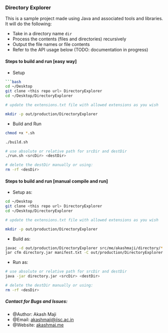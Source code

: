 ### Directory Explorer
This is a sample project made using Java and associated tools and libraries.
It will do the following:
- Take in a directory name `dir`
- Process the contents (files and directories) recursively
- Output the file names or file contents
- Refer to the API usage below (TODO: documentation in progress)

#### Steps to build and run [easy way]
- Setup
```bash
```bash
cd ~/Desktop
git clone <this repo url> DirectoryExplorer
cd ~/Desktop/DirectoryExplorer

# update the extensions.txt file with allowed extensions as you wish

mkdir -p out/production/DirectoryExplorer
```
- Build and Run
```bash
chmod +x *.sh

./build.sh

# use absolute or relative path for srcDir and destDir
./run.sh <srcDir> <destDir>

# delete the destDir manually or using:
rm -rf <desDir>
```

#### Steps to build and run [manual compile and run]
- Setup as: 
```bash
cd ~/Desktop
git clone <this repo url> DirectoryExplorer
cd ~/Desktop/DirectoryExplorer

# update the extensions.txt file with allowed extensions as you wish

mkdir -p out/production/DirectoryExplorer
```

- Build as: 
```bash
javac -d out/production/DirectoryExplorer src/me/akashmaji/directory/*.java src/me/akashmaji/directory/explorer/*.java
jar cfm directory.jar manifest.txt -C out/production/DirectoryExplorer .
```
- Run as:
```bash
# use absolute or relative path for srcDir and destDir
java -jar directory.jar <srcDir> <destDir>

# delete the destDir manually or using:
rm -rf <desDir>
```

##### Contact for Bugs and Issues:
- @Author: Akash Maji
- @Email: akashmaji@iisc.ac.in
- @Website: [akashmaj.me](https://www.akashmaj.me)
